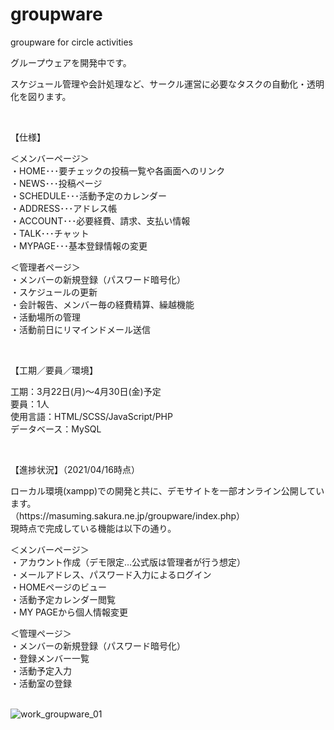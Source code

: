 # groupware
groupware for circle activities

<p>グループウェアを開発中です。</p>

<p>スケジュール管理や会計処理など、サークル運営に必要なタスクの自動化・透明化を図ります。</p>
<br>



【仕様】<br>
<p>＜メンバーページ＞<br>・HOME･･･要チェックの投稿一覧や各画面へのリンク<br>・NEWS･･･投稿ページ<br>・SCHEDULE･･･活動予定のカレンダー<br>・ADDRESS･･･アドレス帳<br>・ACCOUNT･･･必要経費、請求、支払い情報<br>・TALK･･･チャット<br>・MYPAGE･･･基本登録情報の変更</p>
＜管理者ページ＞<br>・メンバーの新規登録（パスワード暗号化）<br>・スケジュールの更新<br>・会計報告、メンバー毎の経費精算、繰越機能<br>・活動場所の管理<br>・活動前日にリマインドメール送信</p>
<br>


【工期／要員／環境】<br>
<p>工期：3月22日(月)～4月30日(金)予定<br>要員：1人<br>使用言語：HTML/SCSS/JavaScript/PHP<br>データベース：MySQL<br></p>
<br>

【進捗状況】（2021/04/16時点）<br>
<p>ローカル環境(xampp)での開発と共に、デモサイトを一部オンライン公開しています。<br>
（https://masuming.sakura.ne.jp/groupware/index.php）<br>
現時点で完成している機能は以下の通り。</p>


<p>＜メンバーページ＞<br>・アカウント作成（デモ限定…公式版は管理者が行う想定）<br>・メールアドレス、パスワード入力によるログイン<br>・HOMEページのビュー<br>・活動予定カレンダー閲覧<br>・MY PAGEから個人情報変更</p>

＜管理ページ＞<br>・メンバーの新規登録（パスワード暗号化）<br>・登録メンバー一覧<br>・活動予定入力<br>・活動室の登録</p>
<br>
![work_groupware_01](https://user-images.githubusercontent.com/70561410/115045071-217c8080-9f11-11eb-835e-fedbc1fb7bbc.png)



